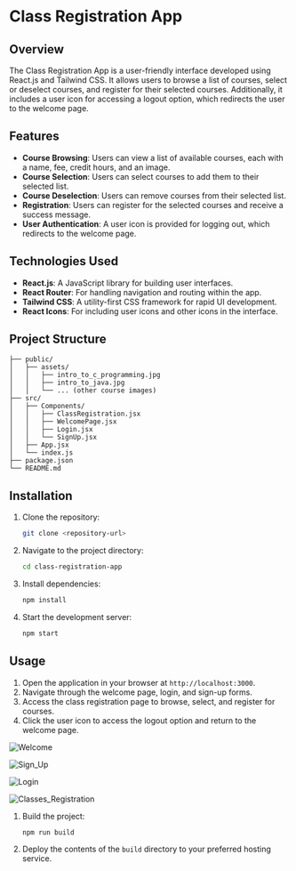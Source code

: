 # Class Registration App

## Overview

The Class Registration App is a user-friendly interface developed using React.js and Tailwind CSS. It allows users to browse a list of courses, select or deselect courses, and register for their selected courses. Additionally, it includes a user icon for accessing a logout option, which redirects the user to the welcome page.

## Features

- **Course Browsing**: Users can view a list of available courses, each with a name, fee, credit hours, and an image.
- **Course Selection**: Users can select courses to add them to their selected list.
- **Course Deselection**: Users can remove courses from their selected list.
- **Registration**: Users can register for the selected courses and receive a success message.
- **User Authentication**: A user icon is provided for logging out, which redirects to the welcome page.

## Technologies Used

- **React.js**: A JavaScript library for building user interfaces.
- **React Router**: For handling navigation and routing within the app.
- **Tailwind CSS**: A utility-first CSS framework for rapid UI development.
- **React Icons**: For including user icons and other icons in the interface.

## Project Structure

```
├── public/
│   ├── assets/
│   │   ├── intro_to_c_programming.jpg
│   │   ├── intro_to_java.jpg
│   │   └── ... (other course images)
├── src/
│   ├── Components/
│   │   ├── ClassRegistration.jsx
│   │   ├── WelcomePage.jsx
│   │   ├── Login.jsx
│   │   └── SignUp.jsx
│   ├── App.jsx
│   └── index.js
├── package.json
└── README.md
```

## Installation

1. Clone the repository:
   ```bash
   git clone <repository-url>
   ```
2. Navigate to the project directory:
   ```bash
   cd class-registration-app
   ```
3. Install dependencies:
   ```bash
   npm install
   ```
4. Start the development server:
   ```bash
   npm start
   ```

## Usage

1. Open the application in your browser at `http://localhost:3000`.
2. Navigate through the welcome page, login, and sign-up forms.
3. Access the class registration page to browse, select, and register for courses.
4. Click the user icon to access the logout option and return to the welcome page.

![Welcome](https://github.com/user-attachments/assets/f428bcc5-bd63-4611-bdf4-16945919536a)

![Sign_Up](https://github.com/user-attachments/assets/29923763-8a40-4c97-a847-ce98c2a5a6f2)

![Login](https://github.com/user-attachments/assets/8d08542e-b7be-4fe2-83f2-40d8849faf50)

![Classes_Registration](https://github.com/user-attachments/assets/d329824c-b77b-4666-b47f-9ed82a02638c)






1. Build the project:
   ```bash
   npm run build
   ```
2. Deploy the contents of the `build` directory to your preferred hosting service.
